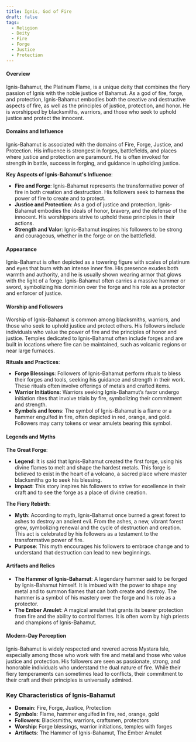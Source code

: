 ```yaml
---
title: Ignis, God of Fire
draft: false
tags:
  - Religion
  - Deity
  - Fire
  - Forge
  - Justice
  - Protection
---
```


#### **Overview**

Ignis-Bahamut, the Platinum Flame, is a unique deity that combines the fiery passion of Ignis with the noble justice of Bahamut. As a god of fire, forge, and protection, Ignis-Bahamut embodies both the creative and destructive aspects of fire, as well as the principles of justice, protection, and honor. He is worshipped by blacksmiths, warriors, and those who seek to uphold justice and protect the innocent.

#### **Domains and Influence**

Ignis-Bahamut is associated with the domains of Fire, Forge, Justice, and Protection. His influence is strongest in forges, battlefields, and places where justice and protection are paramount. He is often invoked for strength in battle, success in forging, and guidance in upholding justice.

**Key Aspects of Ignis-Bahamut's Influence**:

- **Fire and Forge**: Ignis-Bahamut represents the transformative power of fire in both creation and destruction. His followers seek to harness the power of fire to create and to protect.
- **Justice and Protection**: As a god of justice and protection, Ignis-Bahamut embodies the ideals of honor, bravery, and the defense of the innocent. His worshippers strive to uphold these principles in their actions.
- **Strength and Valor**: Ignis-Bahamut inspires his followers to be strong and courageous, whether in the forge or on the battlefield.

#### **Appearance**

Ignis-Bahamut is often depicted as a towering figure with scales of platinum and eyes that burn with an intense inner fire. His presence exudes both warmth and authority, and he is usually shown wearing armor that glows with the light of a forge. Ignis-Bahamut often carries a massive hammer or sword, symbolizing his dominion over the forge and his role as a protector and enforcer of justice.

#### **Worship and Followers**

Worship of Ignis-Bahamut is common among blacksmiths, warriors, and those who seek to uphold justice and protect others. His followers include individuals who value the power of fire and the principles of honor and justice. Temples dedicated to Ignis-Bahamut often include forges and are built in locations where fire can be maintained, such as volcanic regions or near large furnaces.

**Rituals and Practices**:

- **Forge Blessings**: Followers of Ignis-Bahamut perform rituals to bless their forges and tools, seeking his guidance and strength in their work. These rituals often involve offerings of metals and crafted items.
- **Warrior Initiations**: Warriors seeking Ignis-Bahamut’s favor undergo initiation rites that involve trials by fire, symbolizing their commitment and strength.
- **Symbols and Icons**: The symbol of Ignis-Bahamut is a flame or a hammer engulfed in fire, often depicted in red, orange, and gold. Followers may carry tokens or wear amulets bearing this symbol.

#### **Legends and Myths**

**The Great Forge**:

- **Legend**: It is said that Ignis-Bahamut created the first forge, using his divine flames to melt and shape the hardest metals. This forge is believed to exist in the heart of a volcano, a sacred place where master blacksmiths go to seek his blessing.
- **Impact**: This story inspires his followers to strive for excellence in their craft and to see the forge as a place of divine creation.

**The Fiery Rebirth**:

- **Myth**: According to myth, Ignis-Bahamut once burned a great forest to ashes to destroy an ancient evil. From the ashes, a new, vibrant forest grew, symbolizing renewal and the cycle of destruction and creation. This act is celebrated by his followers as a testament to the transformative power of fire.
- **Purpose**: This myth encourages his followers to embrace change and to understand that destruction can lead to new beginnings.

#### **Artifacts and Relics**

- **The Hammer of Ignis-Bahamut**: A legendary hammer said to be forged by Ignis-Bahamut himself. It is imbued with the power to shape any metal and to summon flames that can both create and destroy. The hammer is a symbol of his mastery over the forge and his role as a protector.
- **The Ember Amulet**: A magical amulet that grants its bearer protection from fire and the ability to control flames. It is often worn by high priests and champions of Ignis-Bahamut.

#### **Modern-Day Perception**

Ignis-Bahamut is widely respected and revered across Mystara Isle, especially among those who work with fire and metal and those who value justice and protection. His followers are seen as passionate, strong, and honorable individuals who understand the dual nature of fire. While their fiery temperaments can sometimes lead to conflicts, their commitment to their craft and their principles is universally admired.

### Key Characteristics of Ignis-Bahamut

- **Domain**: Fire, Forge, Justice, Protection
- **Symbols**: Flame, hammer engulfed in fire, red, orange, gold
- **Followers**: Blacksmiths, warriors, craftsmen, protectors
- **Worship**: Forge blessings, warrior initiations, temples with forges
- **Artifacts**: The Hammer of Ignis-Bahamut, The Ember Amulet
